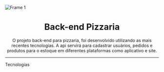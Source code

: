 ![Frame 1](https://user-images.githubusercontent.com/79226722/234089653-e6492117-dc8e-41f4-b3de-c16969e6a3ff.png)

<h1 align="center"> Back-end Pizzaria </h1>

<p align="center"> O projeto back-end para pizzaria, foi desenvolvido utilizando as mais recentes tecnologias. A api servirá para cadastrar usuários, pedidos e produtos
para o estoque em diferentes plataformas como aplicativo e site. 
</p>
<hr />

Tecnologias
